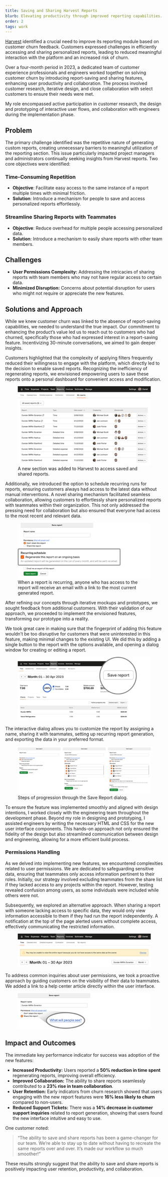 ```yaml
---
title: Saving and Sharing Harvest Reports
blurb: Elevating productivity through improved reporting capabilities.
order: 2
tags: work
---
```


[Harvest](https://getharvest.com) identified a crucial need to improve its reporting module based on customer churn feedback. Customers expressed challenges in efficiently accessing and sharing personalized reports, leading to reduced meaningful interaction with the platform and an increased risk of churn.

Over a four-month period in 2023, a dedicated team of customer experience professionals and engineers worked together on solving customer churn by introducing report-saving and sharing features, enhancing user productivity and collaboration. The process involved customer research, iterative design, and close collaboration with select customers to ensure their needs were met.

My role encompassed active participation in customer research, the design and prototyping of interactive user flows, and collaboration with engineers during the implementation phase.

## Problem

The primary challenge identified was the repetitive nature of generating custom reports, creating unnecessary barriers to meaningful utilization of the reporting section. This issue particularly impacted project managers and administrators continually seeking insights from Harvest reports. Two core objectives were identified:

### Time-Consuming Repetition

- **Objective**: Facilitate easy access to the same instance of a report multiple times with minimal friction.
- **Solution**: Introduce a mechanism for people to save and access personalized reports effortlessly.

### Streamline Sharing Reports with Teammates
- **Objective**: Reduce overhead for multiple people accessing personalized data.
- **Solution**: Introduce a mechanism to easily share reports with other team members.

## Challenges

- **User Permissions Complexity:** Addressing the intricacies of sharing reports with team members who may not have regular access to certain data.
- **Minimized Disruption:** Concerns about potential disruption for users who might not require or appreciate the new features.

## Solutions and Approach

While we knew customer churn was linked to the absence of report-saving capabilities, we needed to understand the true impact. Our commitment to enhancing the product’s value led us to reach out to customers who had churned, specifically those who had expressed interest in a report-saving feature. Incentivizing 30-minute conversations, we aimed to gain deeper insights.

Customers highlighted that the complexity of applying filters frequently reduced their willingness to engage with the platform, which directly led to the decision to enable saved reports. Recognizing the inefficiency of regenerating reports, we envisioned empowering users to save these reports onto a personal dashboard for convenient access and modification.

<figure>
  <img src="/images/work/sr-my-reports.png" class="shadow" alt="A new section for accessing saved and shared reports" loading="lazy">
  <figcaption>A new section was added to Harvest to access saved and shared reports.</figcaption>
</figure>

Additionally, we introduced the option to schedule recurring runs for reports, ensuring customers always had access to the latest data without manual interventions. A novel sharing mechanism facilitated seamless collaboration, allowing customers to effortlessly share personalized reports with teammates within their organization. This not only addressed the pressing need for collaboration but also ensured that everyone had access to the most recent and relevant data.

<figure>
  <img src="/images/work/sr-dialog-recurring.png" class="shadow" alt="A close up of setting a recurring report" loading="lazy">
  <figcaption>When a report is recurring, anyone who has access to the report will receive an email with a link to the most current generated report.</figcaption>
</figure>

After refining our concepts through iterative mockups and prototypes, we sought feedback from additional customers. With their validation of our approach, we proceeded to implement the envisioned features, transforming our prototype into a reality.

We took great care in making sure that the fingerprint of adding this feature wouldn’t be too disruptive for customers that were uninterested in this feature, making minimal changes to the existing UI. We did this by adding a single button to the report with the options available, and opening a dialog window for creating or editing a report.

<figure>
  <img src="/images/work/sr-save-report.png" class="shadow" alt="A new save report button" loading="lazy">
</figure>

The interactive dialog allows you to customize the report by assigning a name, sharing it with teammates, setting up recurring report generation, and exporting the data in your preferred format.

<figure>
  <img src="/images/work/sr-dialog.png" class="shadow" alt="The save report dialog" loading="lazy">
  <figcaption>Steps of progression through the Save Report dialog.</figcaption>
</figure>

To ensure the feature was implemented smoothly and aligned with design intentions, I worked closely with the engineering team throughout the development phase. Beyond my role in designing and prototyping, I assisted engineers by writing the necessary HTML and CSS for the new user interface components. This hands-on approach not only ensured the fidelity of the design but also streamlined communication between design and engineering, allowing for a more efficient build process.

### Permissions Handling

As we delved into implementing new features, we encountered complexities related to user permissions. We are dedicated to safeguarding sensitive data, ensuring that teammates only access information pertinent to their roles. Initially, our strategy involved excluding teammates from the share list if they lacked access to any projects within the report. However, testing revealed confusion among users, as some individuals were included while others were not.

Subsequently, we explored an alternative approach. When sharing a report with someone lacking access to specific data, they would only view information accessible to them if they had run the report independently. A notification at the top of the page alerted users without complete access, effectively communicating the restricted information.

<figure>
  <img src="/images/work/sr-time-report.png" class="shadow" alt="An alert showing someone they do not have full access to the report" loading="lazy">
</figure>

To address common inquiries about user permissions, we took a proactive approach by guiding customers on the visibility of their data to teammates. We added a link to a help center article directly within the user interface.

<figure>
  <img src="/images/work/sr-help.png" class="shadow" alt="Guiding users to the Harvest Help Center" loading="lazy">
</figure>

## Impact and Outcomes

The immediate key performance indicator for success was adoption of the new features:

- **Increased Productivity:** Users reported a **50% reduction in time spent** regenerating reports, improving overall efficiency.
- **Improved Collaboration:** The ability to share reports seamlessly contributed to a **23% rise in team collaboration**.
- **User Retention:** Early indicators from churn research showed that users engaging with the new report features were **16% less likely to churn** compared to non-users.
- **Reduced Support Tickets:** There was a **14% decrease in customer support inquiries** related to report generation, showing that users found the new interface intuitive and easy to use.

One customer noted:

> “The ability to save and share reports has been a game-changer for our team. We’re able to stay up to date without having to recreate the same reports over and over. It’s made our workflow so much smoother!”

These results strongly suggest that the ability to save and share reports is positively impacting user retention, productivity, and collaboration.
